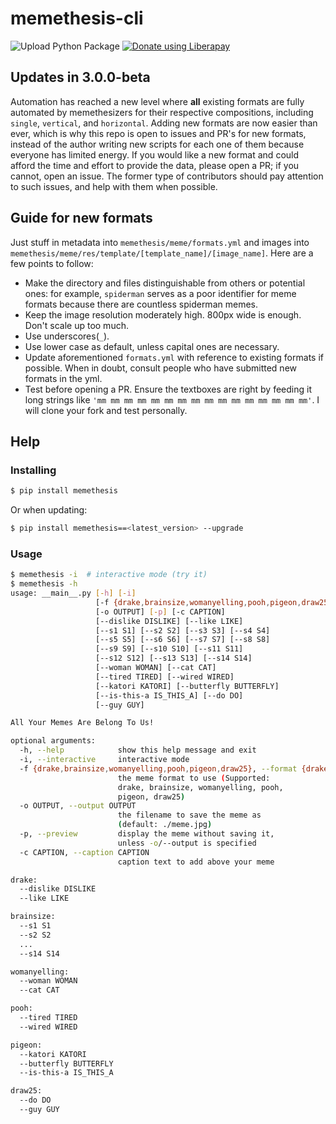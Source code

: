 # memethesis-cli

![Upload Python Package](https://github.com/fakefred/memethesis-cli/workflows/Upload%20Python%20Package/badge.svg) <a href="https://liberapay.com/fakefred/donate"><img alt="Donate using Liberapay" src="http://img.shields.io/liberapay/receives/fakefred.svg?logo=liberapay"></a>

## Updates in 3.0.0-beta

Automation has reached a new level where **all** existing formats are fully
automated by memethesizers for their respective compositions,
including `single`, `vertical`, and `horizontal`.
Adding new formats are now easier than ever,
which is why this repo is open to issues and PR's for new formats,
instead of the author writing new scripts for each one of them because
everyone has limited energy.
If you would like a new format and could afford the time and effort to provide
the data, please open a PR;
if you cannot, open an issue.
The former type of contributors should pay attention to such issues,
and help with them when possible.

## Guide for new formats

Just stuff in metadata into `memethesis/meme/formats.yml` and images into
`memethesis/meme/res/template/[template_name]/[image_name]`.
Here are a few points to follow:

- Make the directory and files distinguishable from others or potential ones:
  for example, `spiderman` serves as a poor identifier for meme formats because there
  are countless spiderman memes.
- Keep the image resolution moderately high. 800px wide is enough.
  Don't scale up too much.
- Use underscores(`_`).
- Use lower case as default, unless capital ones are necessary.
- Update aforementioned `formats.yml` with reference to existing formats if possible.
  When in doubt, consult people who have submitted new formats in the yml.
- Test before opening a PR. Ensure the textboxes are right by feeding it long
  strings like `'mm mm mm mm mm mm mm mm mm mm mm mm mm mm mm mm'`.
  I will clone your fork and test personally.

## Help

### Installing

```bash
$ pip install memethesis
```

Or when updating:

```bash
$ pip install memethesis==<latest_version> --upgrade
```

### Usage

```bash
$ memethesis -i  # interactive mode (try it)
$ memethesis -h
usage: __main__.py [-h] [-i]
                   [-f {drake,brainsize,womanyelling,pooh,pigeon,draw25}]
                   [-o OUTPUT] [-p] [-c CAPTION]
                   [--dislike DISLIKE] [--like LIKE]
                   [--s1 S1] [--s2 S2] [--s3 S3] [--s4 S4]
                   [--s5 S5] [--s6 S6] [--s7 S7] [--s8 S8]
                   [--s9 S9] [--s10 S10] [--s11 S11]
                   [--s12 S12] [--s13 S13] [--s14 S14]
                   [--woman WOMAN] [--cat CAT]
                   [--tired TIRED] [--wired WIRED]
                   [--katori KATORI] [--butterfly BUTTERFLY]
                   [--is-this-a IS_THIS_A] [--do DO]
                   [--guy GUY]

All Your Memes Are Belong To Us!

optional arguments:
  -h, --help            show this help message and exit
  -i, --interactive     interactive mode
  -f {drake,brainsize,womanyelling,pooh,pigeon,draw25}, --format {drake,brainsize,womanyelling,pooh,pigeon,draw25}
                        the meme format to use (Supported:
                        drake, brainsize, womanyelling, pooh,
                        pigeon, draw25)
  -o OUTPUT, --output OUTPUT
                        the filename to save the meme as
                        (default: ./meme.jpg)
  -p, --preview         display the meme without saving it,
                        unless -o/--output is specified
  -c CAPTION, --caption CAPTION
                        caption text to add above your meme

drake:
  --dislike DISLIKE
  --like LIKE

brainsize:
  --s1 S1
  --s2 S2
  ...
  --s14 S14

womanyelling:
  --woman WOMAN
  --cat CAT

pooh:
  --tired TIRED
  --wired WIRED

pigeon:
  --katori KATORI
  --butterfly BUTTERFLY
  --is-this-a IS_THIS_A

draw25:
  --do DO
  --guy GUY
```
